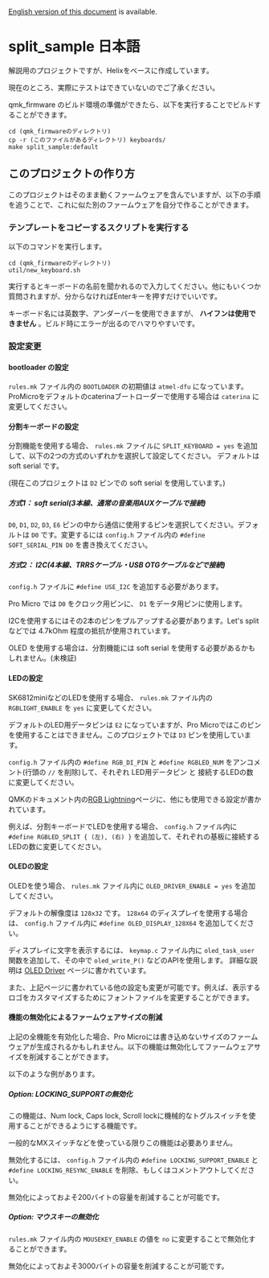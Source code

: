 [English version of this document](readme.md) is available.

# split_sample 日本語

解説用のプロジェクトですが、Helixをベースに作成しています。

現在のところ、実際にテストはできていないのでご了承ください。

qmk_firmware のビルド環境の準備ができたら、以下を実行することでビルドすることができます。

    cd (qmk_firmwareのディレクトリ)
    cp -r (このファイルがあるディレクトリ) keyboards/
    make split_sample:default

## このプロジェクトの作り方

このプロジェクトはそのまま動くファームウェアを含んでいますが、以下の手順を追うことで、これに似た別のファームウェアを自分で作ることができます。

### テンプレートをコピーするスクリプトを実行する

以下のコマンドを実行します。

    cd (qmk_firmwareのディレクトリ)
    util/new_keyboard.sh

実行するとキーボードの名前を聞かれるので入力してください。他にもいくつか質問されますが、分からなければEnterキーを押すだけでいいです。

キーボード名には英数字、アンダーバーを使用できますが、 **ハイフンは使用できません** 。ビルド時にエラーが出るのでハマりやすいです。

### 設定変更

#### bootloader の設定

`rules.mk` ファイル内の `BOOTLOADER` の初期値は `atmel-dfu` になっています。ProMicroをデフォルトのcaterinaブートローダーで使用する場合は `caterina` に変更してください。

#### 分割キーボードの設定

分割機能を使用する場合、  `rules.mk` ファイルに `SPLIT_KEYBOARD = yes` を追加して、以下の2つの方式のいずれかを選択して設定してください。 デフォルトは soft serial です。

(現在このプロジェクトは `D2` ピンでの soft serial を使用しています。)

##### 方式1： soft serial(3本線、通常の音楽用AUXケーブルで接続)

`D0`, `D1`, `D2`, `D3`, `E6` ピンの中から通信に使用するピンを選択してください。デフォルトは `D0` です。変更するには `config.h` ファイル内の `#define SOFT_SERIAL_PIN D0` を書き換えてください。

##### 方式2： I2C(4本線、TRRSケーブル・USB OTGケーブルなどで接続)

`config.h` ファイルに `#define USE_I2C` を追加する必要があります。

Pro Micro では `D0` をクロック用ピンに、 `D1` をデータ用ピンに使用します。

I2Cを使用するにはその2本のピンをプルアップする必要があります。Let's split などでは 4.7kOhm 程度の抵抗が使用されています。

OLED を使用する場合は、分割機能には soft serial を使用する必要があるかもしれません。(未検証)

#### LEDの設定

SK6812miniなどのLEDを使用する場合、 `rules.mk` ファイル内の `RGBLIGHT_ENABLE` を `yes` に変更してください。

デフォルトのLED用データピンは `E2` になっていますが、Pro Microではこのピンを使用することはできません。このプロジェクトでは `D3` ピンを使用しています。

`config.h` ファイル内の `#define RGB_DI_PIN` と `#define RGBLED_NUM` をアンコメント(行頭の `//` を削除)して、それぞれ LED用データピン と 接続するLEDの数 に変更してください。

QMKのドキュメント内の[RGB Lightning](https://beta.docs.qmk.fm/features/feature_rgblight)ページに、他にも使用できる設定が書かれています。

例えば、分割キーボードでLEDを使用する場合、 `config.h` ファイル内に `#define RGBLED_SPLIT { (左), (右) }` を追加して、それぞれの基板に接続するLEDの数に変更してください。

#### OLEDの設定

OLEDを使う場合、 `rules.mk` ファイル内に `OLED_DRIVER_ENABLE = yes` を追加してください。

デフォルトの解像度は `128x32` です。 `128x64` のディスプレイを使用する場合は、 `config.h` ファイル内に `#define OLED_DISPLAY_128X64` を追加してください。

ディスプレイに文字を表示するには、 `keymap.c` ファイル内に `oled_task_user` 関数を追加して、その中で `oled_write_P()` などのAPIを使用します。 詳細な説明は [OLED Driver](https://beta.docs.qmk.fm/features/feature_oled_driver) ページに書かれています。

また、上記ページに書かれている他の設定も変更が可能です。例えば、表示するロゴをカスタマイズするためにフォントファイルを変更することができます。

#### 機能の無効化によるファームウェアサイズの削減

上記の全機能を有効化した場合、Pro Microには書き込めないサイズのファームウェアが生成されるかもしれません。以下の機能は無効化してファームウェアサイズを削減することができます。

以下のような例があります。

##### Option: LOCKING_SUPPORTの無効化

この機能は、Num lock, Caps lock, Scroll lockに機械的なトグルスイッチを使用することができるようにする機能です。

一般的なMXスイッチなどを使っている限りこの機能は必要ありません。

無効化するには、 `config.h` ファイル内の `#define LOCKING_SUPPORT_ENABLE` と `#define LOCKING_RESYNC_ENABLE` を削除、もしくはコメントアウトしてください。

無効化によっておよそ200バイトの容量を削減することが可能です。

##### Option: マウスキーの無効化

`rules.mk` ファイル内の `MOUSEKEY_ENABLE` の値を `no` に変更することで無効化することができます。

無効化によっておよそ3000バイトの容量を削減することが可能です。
